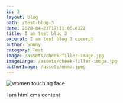 ```yaml
---
id: 3
layout: blog
path: /test-blog-3
date: 2020-04-23T17:11:06.032Z
title: I am test blog 3
excerpt: I am test blog 3 excerpt
author: Sonny
category: Test
image: /assets/cheek-filler-image.jpg
imageLarge: /assets/cheek-filler-image.jpg
authorImage: /assets/emma.jpeg
---
```

![women touching face](/assets/cheek-filler-image.jpg "women touching face")

I am html cms content